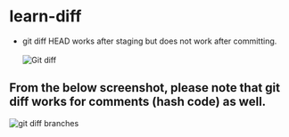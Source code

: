 # learn-diff
- git diff HEAD works after staging but does not work after committing.<br><br>
![Git diff](https://user-images.githubusercontent.com/66732823/194683384-75d52831-344e-4a60-b6f2-ee582dc89e52.png)

## From the below screenshot, please note that git diff works for comments (hash code) as well.
![git diff branches](https://user-images.githubusercontent.com/66732823/194683615-f0dd1018-e269-445a-88e1-2609c6384cde.png)
